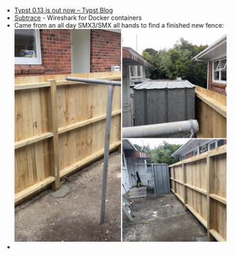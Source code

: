 - [Typst 0.13 is out now – Typst Blog](https://typst.app/blog/2025/typst-0.13/)
- [Subtrace](https://subtrace.dev/) - Wireshark for Docker containers
- Came from an all day SMX3/SMX all hands to find a finished new fence:
  ![6001E7CF-9F61-48B1-B817-9700BC875F02.jpg](../assets/6001E7CF-9F61-48B1-B817-9700BC875F02_1740029719838_0.jpg)
-
